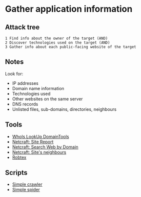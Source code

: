 # Gather application information

## Attack tree

```
1 Find info about the owner of the target (AND)
2 Discover technologies used on the target (AND)
3 Gather info about each public-facing website of the target
```

## Notes

Look for:

* IP addresses
* Domain name information
* Technologies used
* Other websites on the same server
* DNS records
* Unlisted files, sub-domains, directories, neighbours

## Tools

* [WhoIs LookUp DomainTools](https://whois.domaintools.com/)
* [Netcraft: Site Report](https://sitereport.netcraft.com/)
* [Netcraft: Search Web by Domain](https://searchdns.netcraft.com/)
* [Netcraft: Site's neighbours](https://sitereport.netcraft.com/netblock)
* [Robtex](https://www.robtex.com/)

## Scripts

* [Simple crawler](https://github.com/tymyrddin/reomais/blob/main/crawler)
* [Simple spider](https://github.com/tymyrddin/reomais/blob/main/spider)



